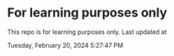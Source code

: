 # For learning purposes only
This repo is for learning purposes only.
Last updated at

Tuesday, February 20, 2024 5:27:47 PM

